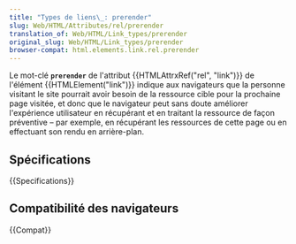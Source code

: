 ```yaml
---
title: "Types de liens\_: prerender"
slug: Web/HTML/Attributes/rel/prerender
translation_of: Web/HTML/Link_types/prerender
original_slug: Web/HTML/Link_types/prerender
browser-compat: html.elements.link.rel.prerender
---
```


Le mot-clé **`prerender`** de l'attribut {{HTMLAttrxRef("rel", "link")}} de l'élément {{HTMLElement("link")}} indique aux navigateurs que la personne visitant le site pourrait avoir besoin de la ressource cible pour la prochaine page visitée, et donc que le navigateur peut sans doute améliorer l'expérience utilisateur en récupérant et en traitant la ressource de façon préventive – par exemple, en récupérant les ressources de cette page ou en effectuant son rendu en arrière-plan.

## Spécifications

{{Specifications}}

## Compatibilité des navigateurs

{{Compat}}
